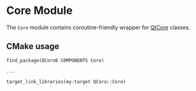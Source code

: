 # Core Module

The `Core` module contains coroutine-friendly wrapper for
[QtCore][qtdoc-qtcore] classes.

## CMake usage

```
find_package(QCoro6 COMPONENTS Core)

...

target_link_libraries(my-target QCoro::Core)
```


[qtdoc-qtcore]: https://doc.qt.io/qt-5/qtcore-index.html
